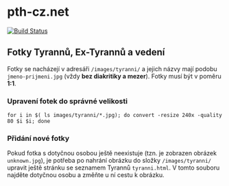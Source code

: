 # pth-cz.net

[![Build Status](https://travis-ci.org/yetty/pth-cz.net.svg?branch=master)](https://travis-ci.org/yetty/pth-cz.net)

## Fotky Tyrannů, Ex-Tyrannů a vedení

Fotky se nacházejí v adresáři `/images/tyranni/` a jejich názvy mají podobu `jmeno-prijmeni.jpg` (vždy **bez diakritiky
a mezer**). Fotky musí být v poměru **1:1**. 


### Upravení fotek do správné velikosti

```
for i in $( ls images/tyranni/*.jpg); do convert -resize 240x -quality 80 $i $i; done
```

### Přidání nové fotky

Pokud fotka s dotyčnou osobou ještě neexistuje (tzn. je zobrazen obrázek `unknown.jpg`), je potřeba po nahrání
obrázku do složky `/images/tyranni/` upravit ještě stránku se seznamem Tyrannů `tyranni.html`. V tomto souboru
najděte dotyčnou osobu a změňte u ní cestu k obrázku.


